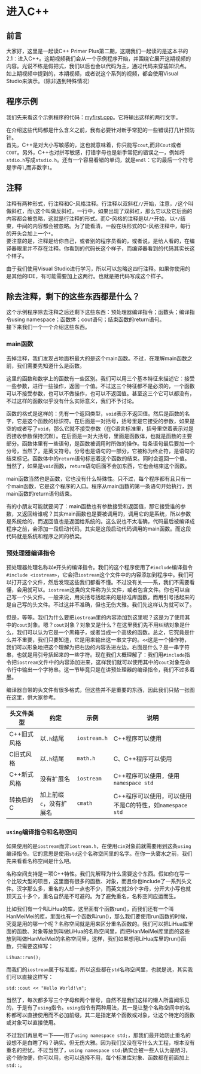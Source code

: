# 进入C++

## 前言

大家好，这里是一起读C++ Primer Plus第二期，这期我们一起读的是这本书的2.1：进入C++。这期视频我们会从一个示例程序开始，并围绕它展开这期视频的内容。光说不练是假把式，我们以后也会以代码为主，通过代码来穿插知识点。  
如上期视频中提到的，本期视频，或者说这个系列的视频，都会使用Visual Studio来演示。（除非遇到特殊情况）

## 程序示例

我们先来看这个示例程序的代码：[myfirst.cpp](../cppPrimerPlus-six--master/Chapter%202/myfirst.cpp)。它将输出这样的两行文字。

在介绍这些代码都是什么含义之前，我有必要针对新手常犯的一些错误打几针预防针。  
首先，C++是对大小写敏感的，这也就意味着，你只能写`cout`,而非`Cout`或者`COUT`。另外，C++也对拼写敏感，打错字母也是新手常犯的错误之一，例如将`stdio.h`写成`studio.h`。还有一个容易看错的单词，就是`endl`：它的最后一个符号是字母`l`,而非数字`1`。

## 注释

注释有两种形式，行注释和C-风格注释。行注释以双斜杠`//`开始，注意，`/`这个叫做斜杠，而`\`这个叫做反斜杠。一行中，如果出现了双斜杠，那么它以及它后面的内容都会被忽略，这就是行注释的形式。而C-风格的注释是以`/*`开始，以`*/`结束，中间的内容都会被忽略。为了能看清，一般在块形式的C-风格注释中，每行的开头会加上一个`*`。  
要注意的是，注释是给你自己，或者别的程序员看的，或者说，是给人看的，在编译器眼里并不存在注释。你看到的代码长这个样子，而编译器看到的代码其实长这个样子。

由于我们使用Visual Studio进行学习，所以可以忽略这四行注释。如果你使用的是其他的IDE，有可能需要加上这两行。也就是把代码写成这个样子。

## 除去注释，剩下的这些东西都是什么？

这个示例程序除去注释之后还剩下这些东西：预处理器编译指令；函数头；编译指令using namespace；函数体；cout语句；结束函数的return语句。  
接下来我们一个一个介绍这些东西。

### main函数
去掉注释，我们发现占地面积最大的是这个main函数。不过，在理解main函数之前，我们需要先知道什么是函数。

这里的函数和数学上的函数有一些区别。我们可以用三个基本特征来描述它：接受一些参数，进行一些操作，返回一个值。不过这三个特征都不是必须的，一个函数可以不接受参数，也可以不做操作，也可以不返回值。甚至这三个它可以都没有，不过这样的函数似乎没有什么实际意义，我们不予讨论。

函数的格式是这样的：先有一个返回类型，`void`表示不返回值。然后是函数的名字，它是这个函数的标识符。在后面是一对括号，括号里是它接受的参数，如果是空的或者写了`void`，那么它就不接受参数（在C语言标准里，括号里空着表示对是否接收参数保持沉默）。在后面是一对大括号，里面是函数体，也就是函数的主要部分。函数体里有一些语句，是函数被调用时所做的操作。每条语句最后要加一个分号，当然了，是英文符号。分号也是语句的一部分，它被称为终止符，是语句的结束标记。函数体中的`return`语句标志着这个函数的结束。同时会返回一个值。当然了，如果是`void`函数，`return`语句后面不会加东西，它也会结束这个函数。

main函数当然也是函数，它也没有什么特殊性。只不过，每个程序都有且只有一个main函数，它是这个程序的入口。程序从main函数的第一条语句开始执行，到main函数的return语句结束。

有的小朋友可能就要问了：main函数也有参数接受和返回值，那它接受谁的参数，又返回给谁呢？其实main函数也是要被调用的，调用它的是系统，所以参数是系统给的，而返回值也是返回给系统的。这么说也不太准确，代码最后被编译成程序之前，会添加一段启动代码，其实是这段启动代码调用的main函数。而这段代码就是系统和程序之间的桥梁。

### 预处理器编译指令

预处理器处理名称以`#`开头的编译指令。我们的这个程序使用了`#include`编译指令`#include <iostream>`，它会把`iostream`这个文件中的内容添加到程序中。我们可以打开这个文件，然后发现这些我们都看不懂。不过没有关——系，我们不需要看懂，会用就可以。`iostream`这类的文件称为头文件，或者包含文件。你也可以自己写一个头文件。一般来说，用尖括号括起来的是标准库函数，而用引号括起来的是自己写的头文件。不过这并不准确，但也无伤大雅。我们先这样认为就可以了。

但是，等等。我们为什么要把`iostream`里的内容添加到这里呢？这是为了使用其中的`cout`对象。嗯？`cout`对象？对象又是什么？在这里我们先不用纠结对象是什么，我们可以认为它是一个黑箱子，或者当成一个高级的函数。总之，它究竟是什么并不重要，我们只要知道，它是用来输出这一串文字的。`<<`这是一个操作符，我们可以形象地把这个理解为把右边的内容丢进左边。右面是什么？是一串字符串，也就是用引号括起来的一些字符。现在我们大概理解了：我们用`#include`指令把`iostream`文件中的内容添加进来，这样我们就可以使用其中的`cout`对象在命令行中输出一个字符串。这一节毕竟只是在讲预处理器的编译指令，我们不过多着墨。

编译器自带的头文件有很多格式，但这些并不是重要的东西，因此我们只贴一张图在这里，供大家参考。

| 头文件类型 | 约定 | 示例 | 说明 |
|-----------|------|-----|------|
|C++旧式风格|以`.h`结尾|`iostream.h`|C++程序可以使用|
|C旧式风格|以`.h`结尾|`math.h`|C、C++程序可以使用|
|C++新式风格|没有扩展名|`iostream`|C++程序可以使用，使用`namespace std`|
|转换后的C|加上前缀`c`，没有扩展名|`cmath`|C++程序可以使用，可以使用不是C的特性，如`namespace std`|

### `using`编译指令和名称空间

如果使用的是`iostream`而非`iostream.h`，在使用`cin`对象前就需要用到这条`using`编译指令。它的意思是使用`std`这个名称空间里的名字。在你一头雾水之前，我们先来看看名称空间是什么吧。

名称空间支持是一项C++特性。我们先解释为什么需要这个东西。假如你在写一个比较大型的项目，这里面有很多的函数、对象，而且你也include了一系列头文件。汉字那么多，重名的人却一点也不少，而英文就26个字母，分开大小写也就顶天五十多个，重名自然是不可避的。为了避免重名，名称空间应运而生。

比如我们有一个叫LiHua的库，这里面有个函数run()，而我们还有一个叫HanMeiMei的库，里面也有一个函数叫run()，那么我们要使用run函数的时候，究竟是用的哪一个呢？名称空间就是用来区分重名函数的。我们可以把LiHua库里面的函数、对象等放到叫做LiHua的名称空间里，而把HanMeiMei库里面的这些放到叫做HanMeiMei的名称空间里，这样，我们如果想用LiHua库里的run()函数，只需要这样写：

```
Lihua::run();
```

而我们的`iostream`属于标准库，所以这些都在`std`名称空间里，也就是说，其实我们可以直接这样写：

```
std::cout << "Hello World!\n";
```

当然了，每次都多写三个字母和两个冒号，自然不是我们这样的懒人所喜闻乐见的，于是有了`using`指令。`using`指令有两种用法，其一是让整个名称空间中的名称都可以直接使用而不必加前缀，其二是指定某个函数或对象，让这个特定的函数或对象可以直接使用。

不过我们再思考一下——用了`using namespace std;`，那我们最开始防止重名的设想不是白瞎了吗？确实。但无伤大雅。因为我们又没在写什么大工程，根本没有重名的担忧。不过当然了，`using namespace std;`确实会被一些人认为是陋习，这个随你便，你可以用，也可以选择不用，每个标准库对象、函数都在前面加上`std::`。